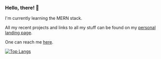 ### Hello, there! 👋

I'm currently learning the MERN stack.

All my recent projects and links to all my stuff can be found on my [personal landing page](https://wilsandbrink.com).

One can reach me [here](mailto:wilsandbrink@gmail.com).


[![Top Langs](https://github-readme-stats.vercel.app/api/top-langs/?username=wsand02&theme=tokyonight&layout=compact)](https://github.com/anuraghazra/github-readme-stats)

